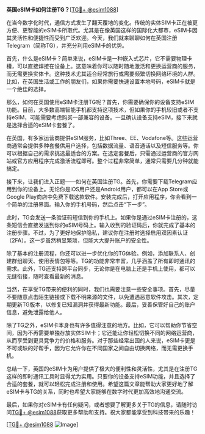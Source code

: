 **英国eSIM卡如何注册TG？**[[TG💪+ @esim1088](https://t.me/s/esim1088)]

在当今数字化时代，通信方式发生了翻天覆地的变化。传统的实体SIM卡正在被更方便、更智能的eSIM卡所取代。尤其是在像英国这样的国际化大都市，eSIM卡因其灵活性和便捷性而受到广泛欢迎。今天，我们就来聊聊如何在英国注册Telegram（简称TG），并充分利用eSIM卡的优势。

首先，什么是eSIM卡？简单来说，eSIM卡是一种嵌入式芯片，它不需要物理卡槽，可以直接焊接在设备上。这意味着你可以随时随地激活和更换运营商的服务，而无需更换实体卡。这种技术尤其适合经常旅行或需要频繁切换网络环境的人群。比如，在英国生活或工作的朋友们，如果你需要快速设置本地号码，eSIM卡就是一个绝佳的选择。

那么，如何在英国使用eSIM卡注册TG呢？首先，你需要确保你的设备支持eSIM功能。目前，大多数高端智能手机都支持这项技术，但如果你的手机较旧或者不支持eSIM，可能需要考虑购买一部兼容的设备。一旦确认设备支持eSIM，接下来就是选择合适的eSIM卡套餐了。

在英国，有多家运营商提供eSIM服务，比如Three、EE、Vodafone等。这些运营商通常会提供多种套餐供用户选择，包括数据流量、语音通话以及短信服务等。你可以根据自己的需求挑选最适合的方案。在选定套餐后，只需通过运营商的官方网站或官方应用程序完成激活流程即可。整个过程非常简单，通常只需要几分钟就能搞定。

接下来，让我们进入正题——如何在英国注册TG。首先，你需要下载Telegram应用到你的设备上。无论你是iOS用户还是Android用户，都可以在App Store或Google Play商店中免费下载这款软件。安装完成后，打开应用程序，你会看到一个简单的注册界面。输入你的手机号码，然后点击“下一步”。

此时，TG会发送一条验证码短信到你的手机上。如果你是通过eSIM卡注册的，这条短信会直接发送到你的eSIM号码上。输入收到的验证码后，你就完成了基本的注册步骤。不过，为了更好地保护隐私，建议你在注册时选择启用双因素认证（2FA）。这一步虽然稍显繁琐，但能大大提升账户的安全性。

除了基本的注册流程，你还可以进一步优化你的TG体验。例如，添加联系人、创建群组聊天、使用表情包等等。TG的功能非常丰富，几乎涵盖了所有即时通讯的需求。此外，TG还支持跨平台同步，无论你是在电脑上还是手机上使用，都可以无缝衔接，随时查看最新的消息。

当然，在享受TG带来的便利的同时，我们也需要注意一些安全事项。首先，尽量不要随意点击陌生链接或下载不明来源的文件，以免遭遇恶意软件攻击。其次，定期更新TG版本，以修复已知漏洞并获得最新功能。最后，妥善保管好自己的账户信息，避免泄露给他人。

除了TG之外，eSIM卡本身也有许多值得注意的地方。比如，它可以帮助你节省空间，因为不再需要单独存放实体SIM卡；它还能让你轻松切换不同的网络运营商，从而享受到更具竞争力的价格和服务。对于那些经常出国的人来说，eSIM卡更是不可或缺的好帮手，因为它允许你在不同国家之间自由切换网络，而无需更换手机。

总结一下，英国的eSIM卡为用户提供了极大的便利性和灵活性，尤其是在注册TG这样的即时通讯工具时显得尤为实用。只要你的设备支持eSIM功能，并且选择了合适的套餐，就可以轻松完成注册和使用。希望这篇文章能帮助大家更好地了解eSIM卡与TG的关系，同时也希望大家能够在数字时代更加高效地沟通交流。

最后，如果你对eSIM卡有任何疑问，或者想要了解更多关于TG的信息，请随时访问[TG💪+ @esim1088](https://t.me/s/esim1088)获取更多帮助和支持。祝大家都能享受到科技带来的乐趣！

[[TG💪+ @esim1088](https://t.me/s/esim1088) ![Image](https://i.postimg.cc/4NQfJmqS/Snipaste-2025-05-13-00-14-12.png)]